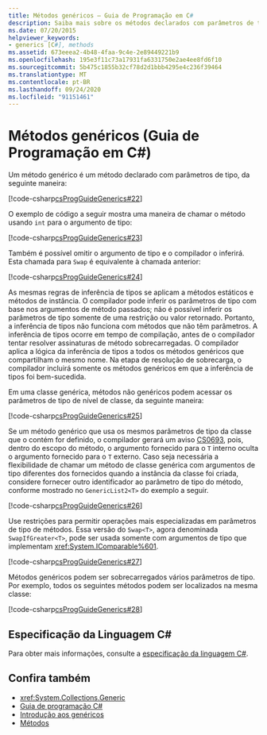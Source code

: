 ```yaml
---
title: Métodos genéricos – Guia de Programação em C#
description: Saiba mais sobre os métodos declarados com parâmetros de tipo, conhecidos como métodos genéricos. Confira exemplos de código e exiba recursos adicionais disponíveis.
ms.date: 07/20/2015
helpviewer_keywords:
- generics [C#], methods
ms.assetid: 673eeea2-4b48-4faa-9c4e-2e89449221b9
ms.openlocfilehash: 195e3f11c73a17931fa6331750e2ae4ee8fd6f10
ms.sourcegitcommit: 5b475c1855b32cf78d2d1bbb4295e4c236f39464
ms.translationtype: MT
ms.contentlocale: pt-BR
ms.lasthandoff: 09/24/2020
ms.locfileid: "91151461"
---
```

# <a name="generic-methods-c-programming-guide"></a>Métodos genéricos (Guia de Programação em C#)

Um método genérico é um método declarado com parâmetros de tipo, da seguinte maneira:  
  
 [!code-csharp[csProgGuideGenerics#22](~/samples/snippets/csharp/VS_Snippets_VBCSharp/csProgGuideGenerics/CS/Generics.cs#22)]  
  
 O exemplo de código a seguir mostra uma maneira de chamar o método usando `int` para o argumento de tipo:  
  
 [!code-csharp[csProgGuideGenerics#23](~/samples/snippets/csharp/VS_Snippets_VBCSharp/csProgGuideGenerics/CS/Generics.cs#23)]  
  
 Também é possível omitir o argumento de tipo e o compilador o inferirá. Esta chamada para `Swap` é equivalente à chamada anterior:  
  
 [!code-csharp[csProgGuideGenerics#24](~/samples/snippets/csharp/VS_Snippets_VBCSharp/csProgGuideGenerics/CS/Generics.cs#24)]  
  
 As mesmas regras de inferência de tipos se aplicam a métodos estáticos e métodos de instância. O compilador pode inferir os parâmetros de tipo com base nos argumentos de método passados; não é possível inferir os parâmetros de tipo somente de uma restrição ou valor retornado. Portanto, a inferência de tipos não funciona com métodos que não têm parâmetros. A inferência de tipos ocorre em tempo de compilação, antes de o compilador tentar resolver assinaturas de método sobrecarregadas. O compilador aplica a lógica da inferência de tipos a todos os métodos genéricos que compartilham o mesmo nome. Na etapa de resolução de sobrecarga, o compilador incluirá somente os métodos genéricos em que a inferência de tipos foi bem-sucedida.  
  
 Em uma classe genérica, métodos não genéricos podem acessar os parâmetros de tipo de nível de classe, da seguinte maneira:  
  
 [!code-csharp[csProgGuideGenerics#25](~/samples/snippets/csharp/VS_Snippets_VBCSharp/csProgGuideGenerics/CS/Generics.cs#25)]  
  
 Se um método genérico que usa os mesmos parâmetros de tipo da classe que o contém for definido, o compilador gerará um aviso [CS0693](../../misc/cs0693.md), pois, dentro do escopo do método, o argumento fornecido para o `T` interno oculta o argumento fornecido para o `T` externo. Caso seja necessária a flexibilidade de chamar um método de classe genérica com argumentos de tipo diferentes dos fornecidos quando a instância da classe foi criada, considere fornecer outro identificador ao parâmetro de tipo do método, conforme mostrado no `GenericList2<T>` do exemplo a seguir.  
  
 [!code-csharp[csProgGuideGenerics#26](~/samples/snippets/csharp/VS_Snippets_VBCSharp/csProgGuideGenerics/CS/Generics.cs#26)]  
  
 Use restrições para permitir operações mais especializadas em parâmetros de tipo de métodos. Essa versão do `Swap<T>`, agora denominada `SwapIfGreater<T>`, pode ser usada somente com argumentos de tipo que implementam <xref:System.IComparable%601>.  
  
 [!code-csharp[csProgGuideGenerics#27](~/samples/snippets/csharp/VS_Snippets_VBCSharp/csProgGuideGenerics/CS/Generics.cs#27)]  
  
 Métodos genéricos podem ser sobrecarregados vários parâmetros de tipo. Por exemplo, todos os seguintes métodos podem ser localizados na mesma classe:  
  
 [!code-csharp[csProgGuideGenerics#28](~/samples/snippets/csharp/VS_Snippets_VBCSharp/csProgGuideGenerics/CS/Generics.cs#28)]  
  
## <a name="c-language-specification"></a>Especificação da Linguagem C#  

 Para obter mais informações, consulte a [especificação da linguagem C#](~/_csharplang/spec/classes.md#methods).  
  
## <a name="see-also"></a>Confira também

- <xref:System.Collections.Generic>
- [Guia de programação C#](../index.md)
- [Introdução aos genéricos](./index.md)
- [Métodos](../classes-and-structs/methods.md)
